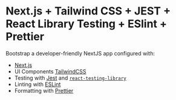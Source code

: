 # Next.js + Tailwind CSS + JEST + React Library Testing + ESlint + Prettier

Bootstrap a developer-friendly NextJS app configured with:

- [Next.js](https://nextjs.org/)
- UI Components [TailwindCSS](https://tailwindui.com/)
- Testing with [Jest](https://jestjs.io/) and [`react-testing-library`](https://testing-library.com/docs/react-testing-library/intro)
- Linting with [ESLint](https://eslint.org/)
- Formatting with [Prettier](https://prettier.io/)

